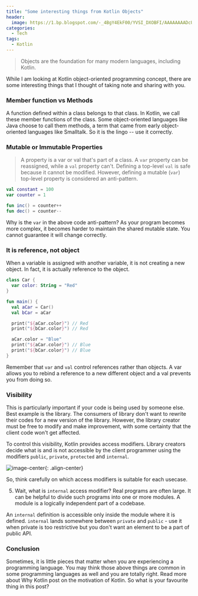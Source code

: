 ```yaml
---
title: "Some interesting things from Kotlin Objects"
header:
  image: https://1.bp.blogspot.com/-_4BgY4EkF00/YVSI_DXOBFI/AAAAAAAADcU/NhtzJWFoLTY-__HV0xk9_veoKSqIzuAAwCLcBGAsYHQ/w640-h490/1v8udg.jpg
categories:
  - Tech
tags:
  - Kotlin
---
```


> Objects are the foundation for many modern languages, including Kotlin.

While I am looking at Kotlin object-oriented programming concept, there are some interesting things that I thought of taking note and sharing with you.

### Member function vs Methods

A function defined within a class belongs to that class. In Kotlin, we call these member functions of the class. Some object-oriented languages like Java choose to call them methods, a term that came from early object-oriented languages like Smalltalk. So it is the lingo -- use it correctly.

### Mutable or Immutable Properties

> A property is a var or val that's part of a class.
> A `var` property can be reassigned, while a `val` property can't. Defining a top-level `val` is safe because it cannot be modified. However, defining a mutable (`var`) top-level property is considered an anti-pattern.

```kotlin
val constant = 100
var counter = 1

fun inc() = counter++
fun dec() = counter--
```

Why is the `var` in the above code anti-pattern? As your program becomes more complex, it becomes harder to maintain the shared mutable state. You cannot guarantee it will change correctly.

### It is reference, not object

When a variable is assigned with another variable, it is not creating a new object. In fact, it is actually reference to the object.

```kotlin
class Car {
  var color: String = "Red"
}

fun main() {
  val aCar = Car()
  val bCar = aCar

  print("${aCar.color}") // Red
  print("${bCar.color}") // Red

  aCar.color = "Blue"
  print("${aCar.color}") // Blue
  print("${bCar.color}") // Blue
}
```

Remember that `var` and `val` control references rather than objects. A var allows you to rebind a reference to a new different object and a val prevents you from doing so.

### Visibility

This is particularly important if your code is being used by someone else. Best example is the library. The consumers of library don't want to rewrite their codes for a new version of the library. However, the library creator must be free to modify and make improvement, with some certainty that the client code won't get affected.

To control this visibility, Kotlin provides access modifiers. Library creators decide what is and is not accessible by the client programmer using the modifiers `public`, `private`, `protected` and `internal`.

![image-center](https://1.bp.blogspot.com/-fLAS2j05q_I/YVcmNBIGQlI/AAAAAAAADck/PivKn9cCTGMcjVRLvn-fbeQs4swZtq2pwCLcBGAsYHQ/w640-h480/Screenshot%2B2021-10-01%2Bat%2B11.15.37%2BPM.png){: .align-center}

So, think carefully on which access modifiers is suitable for each usecase.

5. Wait, what is `internal` access modifier?
   Real programs are often large. It can be helpful to divide such programs into one or more modules. A module is a logically independent part of a codebase.

An `internal` definition is accessible only inside the module where it is defined. `internal` lands somewhere between `private` and `public` - use it when private is too restrictive but you don't want an element to be a part of public API.

### Conclusion

Sometimes, it is little pieces that matter when you are experiencing a programming language. You may think those above things are common in some programming languages as well and you are totally right. Read more about Why Kotlin post on the motivation of Kotlin. So what is your favourite thing in this post?
